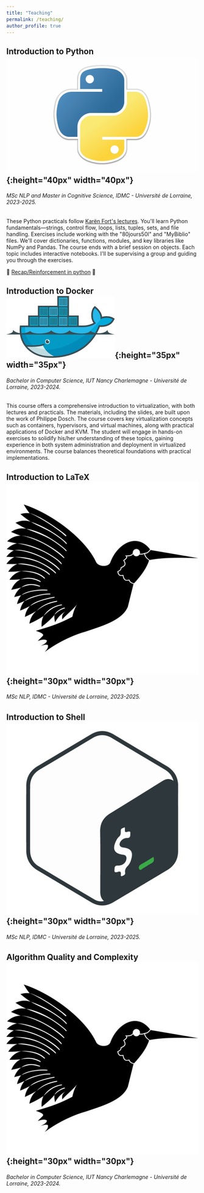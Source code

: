 ```yaml
---
title: "Teaching"
permalink: /teaching/
author_profile: true
---
```


## Introduction to Python ![emoji](/images/python-logo.jpeg){:height="40px" width="40px"}
###### MSc NLP and Master in Cognitive Science, IDMC - Université de Lorraine, 2023-2025.

These Python practicals follow [Karën Fort's lectures](https://members.loria.fr/KFort/idmc-nancy-from-2024/). You'll learn Python fundamentals—strings, control flow, loops, lists, tuples, sets, and file handling. Exercises include working with the "80jours50l" and "MyBiblio" files. We'll cover dictionaries, functions, modules, and key libraries like NumPy and Pandas. The course ends with a brief session on objects. Each topic includes interactive notebooks. I'll be supervising a group and guiding you through the exercises.

🚀 [Recap/Reinforcement in python](python/) 💪

## Introduction to Docker ![emoji](/images/docker-logo.png){:height="35px" width="35px"}
###### Bachelor in Computer Science, IUT Nancy Charlemagne - Université de Lorraine, 2023-2024.

This course offers a comprehensive introduction to virtualization, with both lectures and practicals. The materials, including the slides, are built upon the work of Philippe Dosch. The course covers key virtualization concepts such as containers, hypervisors, and virtual machines, along with practical applications of Docker and KVM. The student will engage in hands-on exercises to solidify his/her understanding of these topics, gaining experience in both system administration and deployment in virtualized environments. The course balances theoretical foundations with practical implementations. 

## Introduction to LaTeX ![emoji](/images/latex-logo.png){:height="30px" width="30px"}
###### MSc NLP, IDMC - Université de Lorraine, 2023-2025.

## Introduction to Shell ![emoji](/images/shell-logo.png){:height="30px" width="30px"}
###### MSc NLP, IDMC - Université de Lorraine, 2023-2025.

## Algorithm Quality and Complexity ![emoji](/images/latex-logo.png){:height="30px" width="30px"}
###### Bachelor in Computer Science, IUT Nancy Charlemagne - Université de Lorraine, 2023-2024.
